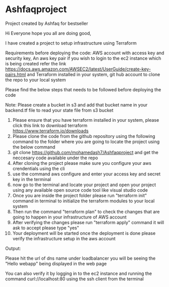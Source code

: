 # Ashfaqproject
Project created by Ashfaq for bestseller

Hi Everyone hope you all are doing good,

 I have created a project to setup infrastructure using Terraform
 
 Requirements before deploying the code: AWS account with access key and security key, An aws key pair if you wish to login to the ec2 instance which is being created refer the link https://docs.aws.amazon.com/AWSEC2/latest/UserGuide/create-key-pairs.html and Terraform installed in your system, git hub account to clone the repo to your local system
 
 Please find the below steps that needs to be followed before deploying the code
 
 Note: Please create a bucket in s3 and add that bucket name in your backend.tf file to read your state file from s3 bucket
 
1. Please ensure that you have terraform installed in your system, please click this link to download terraform https://www.terraform.io/downloads
2. Please clone the code from the github repository using the following command to the folder where you are going to locate the project using the below command
3. git clone https://github.com/mohamedash7/Ashfaqproject and get the neccesary code available under the repo
4. After cloning the project please make sure you configure your aws crendentials using the cli
5. use the command aws configure and enter your access key and secret key in the terminal
6. now go to the terminal and locate your project and open your project using any available open source code tool like visual studio code
7. Once you are inside the project folder please run "terraform init" command in terminal to initialize the terraform modules to your local system
8. Then run the command "terraform plan" to check the changes that are going to happen in your infrastructure of AWS account
9. After verifying the changes please run "terraform apply" command it will ask to accept please type "yes"
10. Your deployment will be started once the deployment is done please verify the infrastructure setup in the aws account


Output:

Please hit the url of dns name under loadbalancer you will be seeing the "Hello webapp" being displayed in the web page

You can also verify it by logging in to the ec2 instance and running the command curl://localhost:80 using the ssh client from the terminal

 
 
 
 
